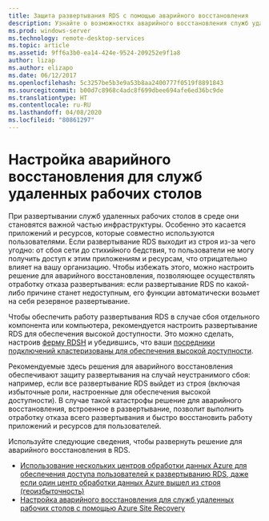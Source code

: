```yaml
---
title: Защита развертывания RDS с помощью аварийного восстановления
description: Узнайте о возможностях аварийного восстановления служб удаленных рабочих столов.
ms.prod: windows-server
ms.technology: remote-desktop-services
ms.topic: article
ms.assetid: 9ff6a3b0-ea14-424e-9524-209252e9f1a8
author: lizap
ms.author: elizapo
ms.date: 06/12/2017
ms.openlocfilehash: 5c3257be5b3e9a53b8aa2400777f0519f8891843
ms.sourcegitcommit: b00d7c8968c4adc8f699dbee694afe6ed36bc9de
ms.translationtype: HT
ms.contentlocale: ru-RU
ms.lasthandoff: 04/08/2020
ms.locfileid: "80861297"
---
```

# <a name="configure-disaster-recovery-for-remote-desktop-services"></a>Настройка аварийного восстановления для служб удаленных рабочих столов

При развертывании служб удаленных рабочих столов в среде они становятся важной частью инфраструктуры. Особенно это касается приложений и ресурсов, которые совместно используются пользователями. Если развертывание RDS выходит из строя из-за чего угодно: от сбоя сети до стихийного бедствия, то пользователи не могу получить доступ к этим приложениям и ресурсам, что отрицательно влияет на вашу организацию. Чтобы избежать этого, можно настроить решение для аварийного восстановления, позволяющее осуществлять отработку отказа развертывания: если развертывание RDS по какой-либо причине станет недоступным, его функции автоматически возьмет на себя резервное развертывание.

Чтобы обеспечить работу развертывания RDS в случае сбоя отдельного компонента или компьютера, рекомендуется настроить развертывание RDS для обеспечения высокой доступности. Это можно сделать, настроив [ферму RDSH](rds-scale-rdsh-farm.md) и убедившись, что ваши [посредники подключений кластеризованы для обеспечения высокой доступности](rds-connection-broker-cluster.md). 

Рекомендуемые здесь решения для аварийного восстановления обеспечивают защиту развертывания на случай неустранимого сбоя: например, если все развертывание RDS выйдет из строя (включая избыточные роли, настроенные для обеспечения высокой доступности). В случае такой катастрофы решение для аварийного восстановления, встроенное в развертывание, позволит выполнить отработку отказа всего развертывания и быстро восстановить работу приложений и ресурсов для пользователей.

Используйте следующие сведения, чтобы развернуть решение для аварийного восстановления в RDS.

- [Использование нескольких центров обработки данных Azure для обеспечения доступа пользователей к развертыванию RDS, даже если один центр обработки данных Azure вышел из строя (геоизбыточность)](rds-multi-datacenter-deployment.md)
- [Настройка аварийного восстановления для служб удаленных рабочих столов с помощью Azure Site Recovery](rds-disaster-recovery-with-azure.md)


